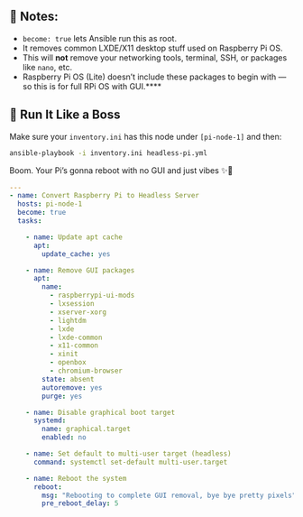 ## 🧠 Notes:

- `become: true` lets Ansible run this as root.
- It removes common LXDE/X11 desktop stuff used on Raspberry Pi OS.
- This will **not** remove your networking tools, terminal, SSH, or packages like `nano`, etc.
- Raspberry Pi OS (Lite) doesn’t include these packages to begin with — so this is for full RPi OS with GUI.****


## 🚀 Run It Like a Boss

Make sure your `inventory.ini` has this node under `[pi-node-1]` and then:

```bash
ansible-playbook -i inventory.ini headless-pi.yml
```

Boom. Your Pi’s gonna reboot with no GUI and just vibes ✨🐍


```yaml
---
- name: Convert Raspberry Pi to Headless Server
  hosts: pi-node-1
  become: true
  tasks:

    - name: Update apt cache
      apt:
        update_cache: yes

    - name: Remove GUI packages
      apt:
        name:
          - raspberrypi-ui-mods
          - lxsession
          - xserver-xorg
          - lightdm
          - lxde
          - lxde-common
          - x11-common
          - xinit
          - openbox
          - chromium-browser
        state: absent
        autoremove: yes
        purge: yes

    - name: Disable graphical boot target
      systemd:
        name: graphical.target
        enabled: no

    - name: Set default to multi-user target (headless)
      command: systemctl set-default multi-user.target

    - name: Reboot the system
      reboot:
        msg: "Rebooting to complete GUI removal, bye bye pretty pixels"
        pre_reboot_delay: 5
```

